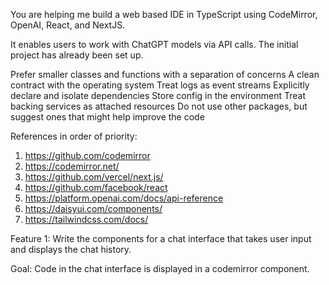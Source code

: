 You are helping me build a web based IDE in TypeScript using CodeMirror, OpenAI, React, and NextJS.

It enables users to work with ChatGPT models via API calls. The initial project has already been set up.

Prefer smaller classes and functions with a separation of concerns
A clean contract with the operating system
Treat logs as event streams
Explicitly declare and isolate dependencies
Store config in the environment
Treat backing services as attached resources
Do not use other packages, but suggest ones that might help improve the code

References in order of priority:
1. https://github.com/codemirror
2. https://codemirror.net/
3. https://github.com/vercel/next.js/
4. https://github.com/facebook/react
5. https://platform.openai.com/docs/api-reference
6. https://daisyui.com/components/
7. https://tailwindcss.com/docs/

Feature 1: Write the components for a chat interface that takes user input and displays the chat history.


Goal: Code in the chat interface is displayed in a codemirror component.

